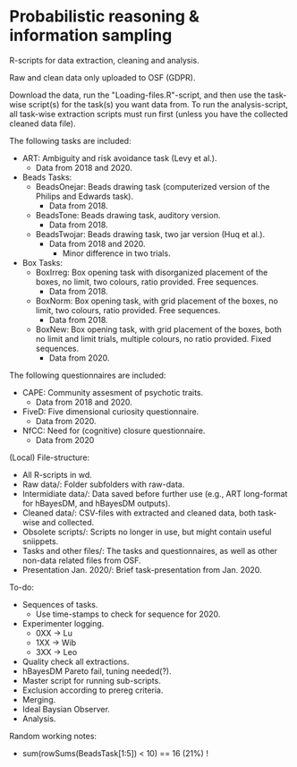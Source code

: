 # Probabilistic reasoning & information sampling

R-scripts for data extraction, cleaning and analysis.

Raw and clean data only uploaded to OSF (GDPR).

Download the data, run the "Loading-files.R"-script, and then use the task-wise script(s) for the task(s) you want data from.
To run the analysis-script, all task-wise extraction scripts must run first (unless you have the collected cleaned data file).

The following tasks are included:
- ART: Ambiguity and risk avoidance task (Levy et al.).
  - Data from 2018 and 2020.
- Beads Tasks:
  - BeadsOnejar: Beads drawing task (computerized version of the Philips and Edwards task).
    - Data from 2018.
  - BeadsTone: Beads drawing task, auditory version.
    - Data from 2018.
  - BeadsTwojar: Beads drawing task, two jar version (Huq et al.).
    - Data from 2018 and 2020.
      - Minor difference in two trials.
- Box Tasks:
  - BoxIrreg: Box opening task with disorganized placement of the boxes, no limit, two colours, ratio provided. Free sequences.
    - Data from 2018.
  - BoxNorm: Box opening task, with grid placement of the boxes, no limit, two colours, ratio provided. Free sequences.
    - Data from 2018.
  - BoxNew: Box opening task, with grid placement of the boxes, both no limit and limit trials, multiple colours, no ratio provided. Fixed sequences.
    - Data from 2020.

The following questionnaires are included:
- CAPE: Community assesment of psychotic traits.
  - Data from 2018 and 2020.
- FiveD: Five dimensional curiosity questionnaire.
  - Data from 2020.
- NfCC: Need for (cognitive) closure questionnaire.
  - Data from 2020

(Local) File-structure:
- All R-scripts in wd.
- Raw data/: Folder subfolders with raw-data.
- Intermidiate data/: Data saved before further use (e.g., ART long-format for hBayesDM, and hBayesDM outputs).
- Cleaned data/: CSV-files with extracted and cleaned data, both task-wise and collected.
- Obsolete scripts/: Scripts no longer in use, but might contain useful sniippets.
- Tasks and other files/: The tasks and questionnaires, as well as other non-data related files from OSF.
- Presentation Jan. 2020/: Brief task-presentation from Jan. 2020.

To-do:
- Sequences of tasks.
  - Use time-stamps to check for sequence for 2020.
- Experimenter logging.
  - 0XX -> Lu
  - 1XX -> Wib
  - 3XX -> Leo
- Quality check all extractions.
- hBayesDM Pareto fail, tuning needed(?).
- Master script for running sub-scripts.
- Exclusion according to prereg criteria.
- Merging.
- Ideal Baysian Observer.
- Analysis.

Random working notes:
- sum(rowSums(BeadsTask[1:5]) < 10) == 16 (21%) !